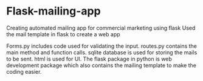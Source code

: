 # Flask-mailing-app
Creating automated mailing app for commercial marketing using flask 
Used the mail template in flask to create a web app

Forms.py includes code used for validating the input.
routes.py contains the main method and function calls. sqlite database is used for storing the mails to be sent. html is used for UI. 
The flask package in python is web development package which also contains the mailing template to make the coding easier.
